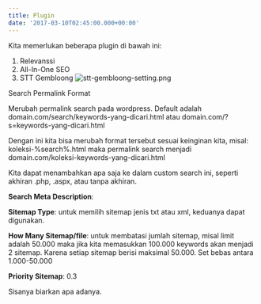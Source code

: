 ```yaml
---
title: Plugin
date: '2017-03-10T02:45:00.000+00:00'
---
```


Kita memerlukan beberapa plugin di bawah ini:
1. Relevanssi
2. All-In-One SEO
3. STT Gembloong
![stt-gembloong-setting.png](/uploads/stt-gembloong-setting.png)

Search Permalink Format

Merubah permalink search pada wordpress. Default adalah domain.com/search/keywords-yang-dicari.html atau domain.com/?s=keywords-yang-dicari.html

Dengan ini kita bisa merubah format tersebut sesuai keinginan kita, misal: koleksi-%search%.html maka permalink search menjadi domain.com/koleksi-keywords-yang-dicari.html

Kita dapat menambahkan apa saja ke dalam custom search ini, seperti akhiran .php, .aspx, atau tanpa akhiran.

**Search Meta Description**:

**Sitemap Type**: untuk memilih sitemap jenis txt atau xml, keduanya dapat digunakan.

**How Many Sitemap/file**: untuk membatasi jumlah sitemap, misal limit adalah 50.000 maka jika kita memasukkan 100.000 keywords akan menjadi 2 sitemap. Karena setiap sitemap berisi maksimal 50.000. Set bebas antara 1.000-50.000

**Priority Sitemap**: 0.3

Sisanya biarkan apa adanya.